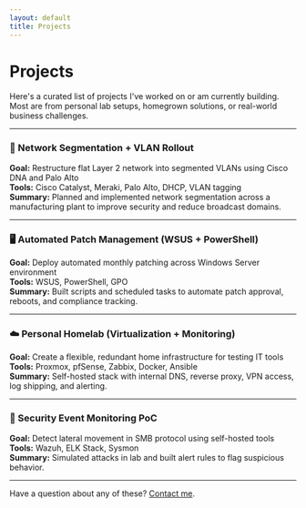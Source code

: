 ```yaml
---
layout: default
title: Projects
---
```


# Projects

Here's a curated list of projects I've worked on or am currently building. Most are from personal lab setups, homegrown solutions, or real-world business challenges.

---

### 🔧 Network Segmentation + VLAN Rollout
**Goal:** Restructure flat Layer 2 network into segmented VLANs using Cisco DNA and Palo Alto  
**Tools:** Cisco Catalyst, Meraki, Palo Alto, DHCP, VLAN tagging  
**Summary:** Planned and implemented network segmentation across a manufacturing plant to improve security and reduce broadcast domains.

---

### 🖥️ Automated Patch Management (WSUS + PowerShell)
**Goal:** Deploy automated monthly patching across Windows Server environment  
**Tools:** WSUS, PowerShell, GPO  
**Summary:** Built scripts and scheduled tasks to automate patch approval, reboots, and compliance tracking.

---

### ☁️ Personal Homelab (Virtualization + Monitoring)
**Goal:** Create a flexible, redundant home infrastructure for testing IT tools  
**Tools:** Proxmox, pfSense, Zabbix, Docker, Ansible  
**Summary:** Self-hosted stack with internal DNS, reverse proxy, VPN access, log shipping, and alerting.

---

### 🔐 Security Event Monitoring PoC
**Goal:** Detect lateral movement in SMB protocol using self-hosted tools  
**Tools:** Wazuh, ELK Stack, Sysmon  
**Summary:** Simulated attacks in lab and built alert rules to flag suspicious behavior.

---

Have a question about any of these? [Contact me](/contact).
